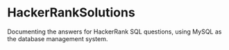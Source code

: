 # HackerRankSolutions
Documenting the answers for HackerRank SQL questions, using MySQL as the database management system.
